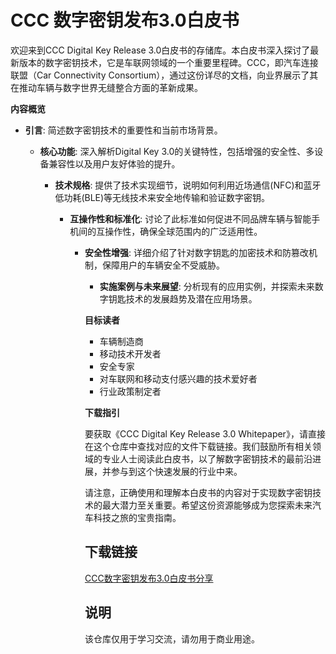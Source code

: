 # CCC 数字密钥发布3.0白皮书

欢迎来到CCC Digital Key Release 3.0白皮书的存储库。本白皮书深入探讨了最新版本的数字密钥技术，它是车联网领域的一个重要里程碑。CCC，即汽车连接联盟（Car Connectivity Consortium），通过这份详尽的文档，向业界展示了其在推动车辆与数字世界无缝整合方面的革新成果。

**内容概览**

- **引言**: 简述数字密钥技术的重要性和当前市场背景。

  - **核心功能**: 深入解析Digital Key 3.0的关键特性，包括增强的安全性、多设备兼容性以及用户友好体验的提升。

    - **技术规格**: 提供了技术实现细节，说明如何利用近场通信(NFC)和蓝牙低功耗(BLE)等无线技术来安全地传输和验证数字密钥。

      - **互操作性和标准化**: 讨论了此标准如何促进不同品牌车辆与智能手机间的互操作性，确保全球范围内的广泛适用性。

        - **安全性增强**: 详细介绍了针对数字钥匙的加密技术和防篡改机制，保障用户的车辆安全不受威胁。

          - **实施案例与未来展望**: 分析现有的应用实例，并探索未来数字钥匙技术的发展趋势及潜在应用场景。

          **目标读者**

          - 车辆制造商
          - 移动技术开发者
          - 安全专家
          - 对车联网和移动支付感兴趣的技术爱好者
          - 行业政策制定者

          **下载指引**

          要获取《CCC Digital Key Release 3.0 Whitepaper》，请直接在这个仓库中查找对应的文件下载链接。我们鼓励所有相关领域的专业人士阅读此白皮书，以了解数字密钥技术的最前沿进展，并参与到这个快速发展的行业中来。

          请注意，正确使用和理解本白皮书的内容对于实现数字密钥技术的最大潜力至关重要。希望这份资源能够成为您探索未来汽车科技之旅的宝贵指南。

          ## 下载链接
          [CCC数字密钥发布3.0白皮书分享](https://pan.quark.cn/s/c38dc1ac9eb4)

          ## 说明

          该仓库仅用于学习交流，请勿用于商业用途。
